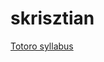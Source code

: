 # skrisztian
[Totoro syllabus](https://github.com/greenfox-academy/totoro-syllabus/wiki "Totoro syllabus")
